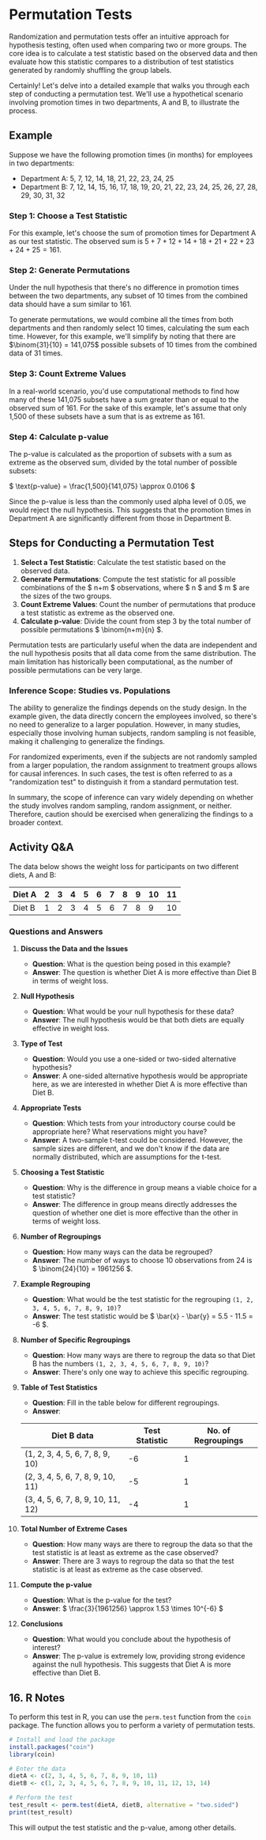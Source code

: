 # Permutation Tests


Randomization and permutation tests offer an intuitive approach for hypothesis testing, often used when comparing two or more groups. The core idea is to calculate a test statistic based on the observed data and then evaluate how this statistic compares to a distribution of test statistics generated by randomly shuffling the group labels.

Certainly! Let's delve into a detailed example that walks you through each step of conducting a permutation test. We'll use a hypothetical scenario involving promotion times in two departments, A and B, to illustrate the process.

## Example

Suppose we have the following promotion times (in months) for employees in two departments:

- Department A: 5, 7, 12, 14, 18, 21, 22, 23, 24, 25
- Department B: 7, 12, 14, 15, 16, 17, 18, 19, 20, 21, 22, 23, 24, 25, 26, 27, 28, 29, 30, 31, 32

### Step 1: Choose a Test Statistic

For this example, let's choose the sum of promotion times for Department A as our test statistic. The observed sum is $5 + 7 + 12 + 14 + 18 + 21 + 22 + 23 + 24 + 25 = 161$.

### Step 2: Generate Permutations

Under the null hypothesis that there's no difference in promotion times between the two departments, any subset of 10 times from the combined data should have a sum similar to 161.

To generate permutations, we would combine all the times from both departments and then randomly select 10 times, calculating the sum each time. However, for this example, we'll simplify by noting that there are $\binom{31}{10} = 141,075$ possible subsets of 10 times from the combined data of 31 times.

### Step 3: Count Extreme Values

In a real-world scenario, you'd use computational methods to find how many of these 141,075 subsets have a sum greater than or equal to the observed sum of 161. For the sake of this example, let's assume that only 1,500 of these subsets have a sum that is as extreme as 161.

### Step 4: Calculate p-value

The p-value is calculated as the proportion of subsets with a sum as extreme as the observed sum, divided by the total number of possible subsets:

$
\text{p-value} = \frac{1,500}{141,075} \approx 0.0106
$

Since the p-value is less than the commonly used alpha level of 0.05, we would reject the null hypothesis. This suggests that the promotion times in Department A are significantly different from those in Department B.


## Steps for Conducting a Permutation Test

1. **Select a Test Statistic**: Calculate the test statistic based on the observed data.
2. **Generate Permutations**: Compute the test statistic for all possible combinations of the $ n+m $ observations, where $ n $ and $ m $ are the sizes of the two groups.
3. **Count Extreme Values**: Count the number of permutations that produce a test statistic as extreme as the observed one.
4. **Calculate p-value**: Divide the count from step 3 by the total number of possible permutations $ \binom{n+m}{n} $.

Permutation tests are particularly useful when the data are independent and the null hypothesis posits that all data come from the same distribution. The main limitation has historically been computational, as the number of possible permutations can be very large.

### Inference Scope: Studies vs. Populations

The ability to generalize the findings depends on the study design. In the example given, the data directly concern the employees involved, so there's no need to generalize to a larger population. However, in many studies, especially those involving human subjects, random sampling is not feasible, making it challenging to generalize the findings. 

For randomized experiments, even if the subjects are not randomly sampled from a larger population, the random assignment to treatment groups allows for causal inferences. In such cases, the test is often referred to as a "randomization test" to distinguish it from a standard permutation test.

In summary, the scope of inference can vary widely depending on whether the study involves random sampling, random assignment, or neither. Therefore, caution should be exercised when generalizing the findings to a broader context.

## Activity Q&A



The data below shows the weight loss for participants on two different diets, A and B:


| Diet A | 2 | 3 | 4 | 5 | 6 | 7 | 8 | 9 | 10 | 11 |
|--------|---|---|---|---|---|---|---|---|----|----|
| Diet B | 1 | 2 | 3 | 4 | 5 | 6 | 7 | 8 | 9  | 10 | 11 | 12 | 13 | 14 |


### Questions and Answers

1. **Discuss the Data and the Issues**

    - **Question**: What is the question being posed in this example?
    - **Answer**: The question is whether Diet A is more effective than Diet B in terms of weight loss.

2. **Null Hypothesis**

    - **Question**: What would be your null hypothesis for these data?
    - **Answer**: The null hypothesis would be that both diets are equally effective in weight loss.

3. **Type of Test**

    - **Question**: Would you use a one-sided or two-sided alternative hypothesis?
    - **Answer**: A one-sided alternative hypothesis would be appropriate here, as we are interested in whether Diet A is more effective than Diet B.

4. **Appropriate Tests**

    - **Question**: Which tests from your introductory course could be appropriate here? What reservations might you have?
    - **Answer**: A two-sample t-test could be considered. However, the sample sizes are different, and we don't know if the data are normally distributed, which are assumptions for the t-test.

5. **Choosing a Test Statistic**

    - **Question**: Why is the difference in group means a viable choice for a test statistic?
    - **Answer**: The difference in group means directly addresses the question of whether one diet is more effective than the other in terms of weight loss.

6. **Number of Regroupings**

    - **Question**: How many ways can the data be regrouped?
    - **Answer**: The number of ways to choose 10 observations from 24 is $ \binom{24}{10} = 1961256 $.

7. **Example Regrouping**

    - **Question**: What would be the test statistic for the regrouping `(1, 2, 3, 4, 5, 6, 7, 8, 9, 10)`?
    - **Answer**: The test statistic would be $ \bar{x} - \bar{y} = 5.5 - 11.5 = -6 $.

8. **Number of Specific Regroupings**

    - **Question**: How many ways are there to regroup the data so that Diet B has the numbers `(1, 2, 3, 4, 5, 6, 7, 8, 9, 10)`?
    - **Answer**: There's only one way to achieve this specific regrouping.

9. **Table of Test Statistics**

    - **Question**: Fill in the table below for different regroupings.
    - **Answer**:

    
    | Diet B data                        | Test Statistic | No. of Regroupings |
    |------------------------------------|----------------|--------------------|
    | (1, 2, 3, 4, 5, 6, 7, 8, 9, 10)    | -6             | 1                  |
    | (2, 3, 4, 5, 6, 7, 8, 9, 10, 11)   | -5             | 1                  |
    | (3, 4, 5, 6, 7, 8, 9, 10, 11, 12)  | -4             | 1                  |
    

10. **Total Number of Extreme Cases**

    - **Question**: How many ways are there to regroup the data so that the test statistic is at least as extreme as the case observed?
    - **Answer**: There are 3 ways to regroup the data so that the test statistic is at least as extreme as the case observed.

11. **Compute the p-value**

    - **Question**: What is the p-value for the test?
    - **Answer**: $ \frac{3}{1961256} \approx 1.53 \times 10^{-6} $

12. **Conclusions**

    - **Question**: What would you conclude about the hypothesis of interest?
    - **Answer**: The p-value is extremely low, providing strong evidence against the null hypothesis. This suggests that Diet A is more effective than Diet B.


## 16. R Notes

To perform this test in R, you can use the `perm.test` function from the `coin` package. The function allows you to perform a variety of permutation tests.

```R
# Install and load the package
install.packages("coin")
library(coin)

# Enter the data
dietA <- c(2, 3, 4, 5, 6, 7, 8, 9, 10, 11)
dietB <- c(1, 2, 3, 4, 5, 6, 7, 8, 9, 10, 11, 12, 13, 14)

# Perform the test
test_result <- perm.test(dietA, dietB, alternative = "two.sided")
print(test_result)
```

This will output the test statistic and the p-value, among other details.